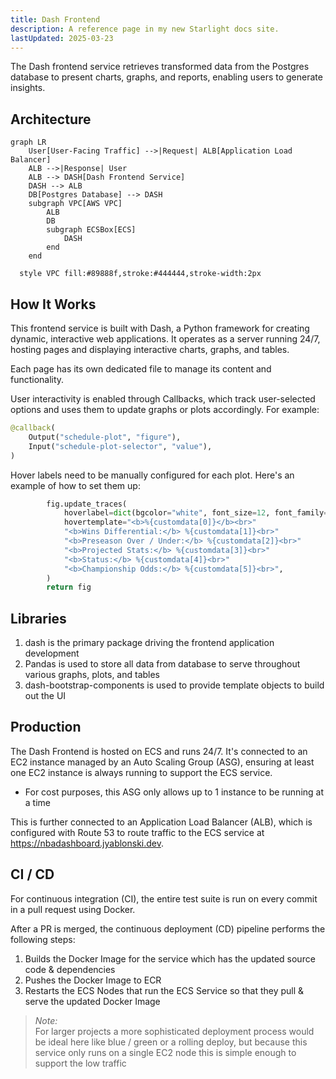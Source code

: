 ```yaml
---
title: Dash Frontend
description: A reference page in my new Starlight docs site.
lastUpdated: 2025-03-23
---
```



The Dash frontend service retrieves transformed data from the Postgres database to present charts, graphs, and reports, enabling users to generate insights.

## Architecture

``` mermaid
graph LR
    User[User-Facing Traffic] -->|Request| ALB[Application Load Balancer]
    ALB -->|Response| User
    ALB --> DASH[Dash Frontend Service]
    DASH --> ALB
    DB[Postgres Database] --> DASH
    subgraph VPC[AWS VPC]
        ALB
        DB
        subgraph ECSBox[ECS]
            DASH
        end
    end

  style VPC fill:#89888f,stroke:#444444,stroke-width:2px
```

## How It Works

This frontend service is built with Dash, a Python framework for creating dynamic, interactive web applications. It operates as a server running 24/7, hosting pages and displaying interactive charts, graphs, and tables.

Each page has its own dedicated file to manage its content and functionality.

User interactivity is enabled through Callbacks, which track user-selected options and uses them to update graphs or plots accordingly. For example:

``` py
@callback(
    Output("schedule-plot", "figure"),
    Input("schedule-plot-selector", "value"),
)
```

Hover labels need to be manually configured for each plot. Here's an example of how to set them up:

``` py
        fig.update_traces(
            hoverlabel=dict(bgcolor="white", font_size=12, font_family="Rockwell"),
            hovertemplate="<b>%{customdata[0]}</b><br>"
            "<b>Wins Differential:</b> %{customdata[1]}<br>"
            "<b>Preseason Over / Under:</b> %{customdata[2]}<br>"
            "<b>Projected Stats:</b> %{customdata[3]}<br>"
            "<b>Status:</b> %{customdata[4]}<br>"
            "<b>Championship Odds:</b> %{customdata[5]}<br>",
        )
        return fig
```

## Libraries

1. dash is the primary package driving the frontend application development
2. Pandas is used to store all data from database to serve throughout various graphs, plots, and tables
3. dash-bootstrap-components is used to provide template objects to build out the UI

## Production

The Dash Frontend is hosted on ECS and runs 24/7. It's connected to an EC2 instance managed by an Auto Scaling Group (ASG), ensuring at least one EC2 instance is always running to support the ECS service. 

- For cost purposes, this ASG only allows up to 1 instance to be running at a time

This is further connected to an Application Load Balancer (ALB), which is configured with Route 53 to route traffic to the ECS service at https://nbadashboard.jyablonski.dev.

## CI / CD

For continuous integration (CI), the entire test suite is run on every commit in a pull request using Docker.

After a PR is merged, the continuous deployment (CD) pipeline performs the following steps:

1. Builds the Docker Image for the service which has the updated source code & dependencies
2. Pushes the Docker Image to ECR
3. Restarts the ECS Nodes that run the ECS Service so that they pull & serve the updated Docker Image

> _Note:_  
For larger projects a more sophisticated deployment process would be ideal here like blue / green or a rolling deploy, but because this service only runs on a single EC2 node this is simple enough to support the low traffic